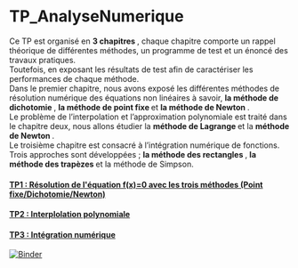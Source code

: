 # TP_AnalyseNumerique

Ce TP est organisé en <B> 3 chapitres </B> , chaque chapitre comporte un rappel
théorique de différentes méthodes, un programme de test et un énoncé des travaux
pratiques. 
<br>
Toutefois, en exposant les résultats de test afin de caractériser les performances
de chaque méthode.
<br> Dans le premier chapitre, nous avons exposé les différentes méthodes de résolution
numérique des équations non linéaires à savoir, <B> la méthode de dichotomie </B>, <B> la méthode de
point fixe </B>  et <B> la méthode de Newton </B>.
<br> Le problème de l’interpolation et l’approximation polynomiale est traité dans le
chapitre deux, nous allons étudier la   <B> méthode de Lagrange </B> et la  <B> méthode de Newton </B>.
<br> Le troisième chapitre est consacré à l’intégration numérique de fonctions. Trois
approches sont développées ;    <B> la méthode des rectangles </B>,  <B> la méthode des trapèzes </B> et la
méthode de Simpson.




#### [ TP1 : Résolution de l'équation f(x)=0 avec les trois méthodes (Point fixe/Dichotomie/Newton)](https://github.com/farahjbara/TP_AnalyseNumerique/blob/main/Compte%20rendu%20TP%201.ipynb)



#### [ TP2 : Interplolation polynomiale](https://github.com/farahjbara/TP_AnalyseNumerique/blob/main/Compte%20rendu%202%20.ipynb)

#### [ TP3 : Intégration numérique](https://github.com/farahjbara/TP_AnalyseNumerique/blob/main/Compte%20rendu%20TP%203%20.ipynb)


[![Binder](https://mybinder.org/badge_logo.svg)](https://mybinder.org/v2/gh/farahjbara/TP_AnalyseNumerique/main?labpath=https%3A%2F%2Fgithub.com%2Ffarahjbara%2FTP_AnalyseNumerique)
